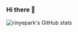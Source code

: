 ### Hi there 👋

![rinyepark's GitHub stats](https://github-readme-stats.vercel.app/api?username=rinyepark&show_icons=true&theme=vision-friendly-dark)
<!--
**rinyepark/rinyepark** is a ✨ _special_ ✨ repository because its `README.md` (this file) appears on your GitHub profile.

Here are some ideas to get you started:

- 🔭 I’m currently working on ...
- 🌱 I’m currently learning ...
- 👯 I’m looking to collaborate on ...
- 🤔 I’m looking for help with ...
- 💬 Ask me about ...
- 📫 How to reach me: ...
- 😄 Pronouns: ...
- ⚡ Fun fact: ...
-->
